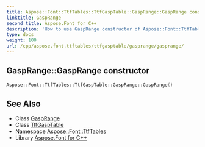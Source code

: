 ```yaml
---
title: Aspose::Font::TtfTables::TtfGaspTable::GaspRange::GaspRange constructor
linktitle: GaspRange
second_title: Aspose.Font for C++
description: 'How to use GaspRange constructor of Aspose::Font::TtfTables::TtfGaspTable::GaspRange class in C++.'
type: docs
weight: 100
url: /cpp/aspose.font.ttftables/ttfgasptable/gasprange/gasprange/
---
```

## GaspRange::GaspRange constructor




```cpp
Aspose::Font::TtfTables::TtfGaspTable::GaspRange::GaspRange()
```

## See Also

* Class [GaspRange](../)
* Class [TtfGaspTable](../../)
* Namespace [Aspose::Font::TtfTables](../../../)
* Library [Aspose.Font for C++](../../../../)

